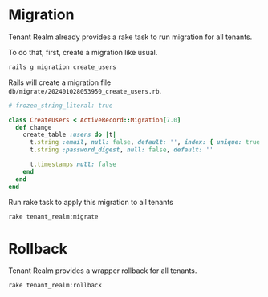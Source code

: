 # Migration

Tenant Realm already provides a rake task to run migration for all tenants.

To do that, first, create a migration like usual.

```sh
rails g migration create_users
```

Rails will create a migration file `db/migrate/202401028053950_create_users.rb`.

```rb
# frozen_string_literal: true

class CreateUsers < ActiveRecord::Migration[7.0]
  def change
    create_table :users do |t|
      t.string :email, null: false, default: '', index: { unique: true }
      t.string :password_digest, null: false, default: ''

      t.timestamps null: false
    end
  end
end
```

Run rake task to apply this migration to all tenants

```sh
rake tenant_realm:migrate
```

# Rollback

Tenant Realm provides a wrapper rollback for all tenants.

```sh
rake tenant_realm:rollback
```
